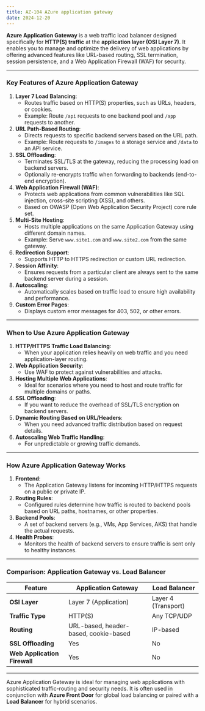 ```yaml
---
title: AZ-104 AZure application gateway
date: 2024-12-20
---
```



**Azure Application Gateway** is a web traffic load balancer designed specifically for **HTTP(S) traffic** at the **application layer (OSI Layer 7)**. It enables you to manage and optimize the delivery of web applications by offering advanced features like URL-based routing, SSL termination, session persistence, and a Web Application Firewall (WAF) for security.

---

### **Key Features of Azure Application Gateway**

1. **Layer 7 Load Balancing**:
    - Routes traffic based on HTTP(S) properties, such as URLs, headers, or cookies.
    - Example: Route `/api` requests to one backend pool and `/app` requests to another.
1. **URL Path-Based Routing**:
    - Directs requests to specific backend servers based on the URL path.
    - Example: Route requests to `/images` to a storage service and `/data` to an API service.
1. **SSL Offloading**:
    - Terminates SSL/TLS at the gateway, reducing the processing load on backend servers.
    - Optionally re-encrypts traffic when forwarding to backends (end-to-end encryption).
1. **Web Application Firewall (WAF)**:    
    - Protects web applications from common vulnerabilities like SQL injection, cross-site scripting (XSS), and others.
    - Based on OWASP (Open Web Application Security Project) core rule set.
5. **Multi-Site Hosting**:
    - Hosts multiple applications on the same Application Gateway using different domain names.
    - Example: Serve `www.site1.com` and `www.site2.com` from the same gateway.
6. **Redirection Support**:
    - Supports HTTP to HTTPS redirection or custom URL redirection.
7. **Session Affinity**:
    - Ensures requests from a particular client are always sent to the same backend server during a session.
8. **Autoscaling**:
    - Automatically scales based on traffic load to ensure high availability and performance.
9. **Custom Error Pages**:
    - Displays custom error messages for 403, 502, or other errors.

---

### **When to Use Azure Application Gateway**

1. **HTTP/HTTPS Traffic Load Balancing**:
    - When your application relies heavily on web traffic and you need application-layer routing.
2. **Web Application Security**:
    - Use WAF to protect against vulnerabilities and attacks.
3. **Hosting Multiple Web Applications**:
    - Ideal for scenarios where you need to host and route traffic for multiple domains or paths.
4. **SSL Offloading**:
    - If you want to reduce the overhead of SSL/TLS encryption on backend servers.
5. **Dynamic Routing Based on URL/Headers**:
    - When you need advanced traffic distribution based on request details.
6. **Autoscaling Web Traffic Handling**:
    - For unpredictable or growing traffic demands.

---

### **How Azure Application Gateway Works**

1. **Frontend**:
    - The Application Gateway listens for incoming HTTP/HTTPS requests on a public or private IP.
2. **Routing Rules**:
    - Configured rules determine how traffic is routed to backend pools based on URL paths, hostnames, or other properties.
3. **Backend Pools**:
    - A set of backend servers (e.g., VMs, App Services, AKS) that handle the actual requests.
4. **Health Probes**:
    - Monitors the health of backend servers to ensure traffic is sent only to healthy instances.

---

### **Comparison: Application Gateway vs. Load Balancer**

| **Feature**                  | **Application Gateway**               | **Load Balancer**   |
| ---------------------------- | ------------------------------------- | ------------------- |
| **OSI Layer**                | Layer 7 (Application)                 | Layer 4 (Transport) |
| **Traffic Type**             | HTTP(S)                               | Any TCP/UDP         |
| **Routing**                  | URL-based, header-based, cookie-based | IP-based            |
| **SSL Offloading**           | Yes                                   | No                  |
| **Web Application Firewall** | Yes                                   | No                  |

---

Azure Application Gateway is ideal for managing web applications with sophisticated traffic-routing and security needs. It is often used in conjunction with **Azure Front Door** for global load balancing or paired with a **Load Balancer** for hybrid scenarios.